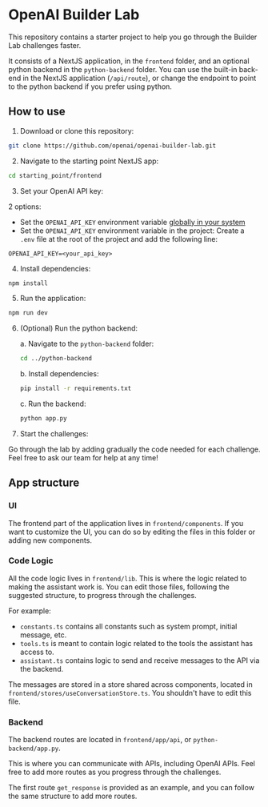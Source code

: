 # OpenAI Builder Lab

This repository contains a starter project to help you go through the Builder Lab challenges faster.

It consists of a NextJS application, in the `frontend` folder, and an optional python backend in the `python-backend` folder.
You can use the built-in back-end in the NextJS application (`/api/route`), or change the endpoint to point to the python backend if you prefer using python.

## How to use

1. Download or clone this repository:

```bash
git clone https://github.com/openai/openai-builder-lab.git
```

2. Navigate to the starting point NextJS app:

```bash
cd starting_point/frontend
```

3. Set your OpenAI API key:

2 options:

- Set the `OPENAI_API_KEY` environment variable [globally in your system](https://platform.openai.com/docs/quickstart#create-and-export-an-api-key)
- Set the `OPENAI_API_KEY` environment variable in the project: Create a `.env` file at the root of the project and add the following line:

```
OPENAI_API_KEY=<your_api_key>
```

4. Install dependencies:

```bash
npm install
```

5. Run the application:

```bash
npm run dev
```

6. (Optional) Run the python backend:

   a. Navigate to the `python-backend` folder:

   ```bash
   cd ../python-backend
   ```

   b. Install dependencies:

   ```bash
   pip install -r requirements.txt
   ```

   c. Run the backend:

   ```bash
   python app.py
   ```

7. Start the challenges:

Go through the lab by adding gradually the code needed for each challenge.
Feel free to ask our team for help at any time!

## App structure

### UI

The frontend part of the application lives in `frontend/components`.
If you want to customize the UI, you can do so by editing the files in this folder or adding new components.

### Code Logic

All the code logic lives in `frontend/lib`.
This is where the logic related to making the assistant work is.
You can edit those files, following the suggested structure, to progress through the challenges.

For example:

- `constants.ts` contains all constants such as system prompt, initial message, etc.
- `tools.ts` is meant to contain logic related to the tools the assistant has access to.
- `assistant.ts` contains logic to send and receive messages to the API via the backend.

The messages are stored in a store shared across components, located in `frontend/stores/useConversationStore.ts`. You shouldn't have to edit this file.

### Backend

The backend routes are located in `frontend/app/api`, or `python-backend/app.py`.

This is where you can communicate with APIs, including OpenAI APIs.
Feel free to add more routes as you progress through the challenges.

The first route `get_response` is provided as an example, and you can follow the same structure to add more routes.
